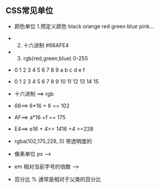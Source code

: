 ##  CSS常见单位
+	颜色单位 1.预定义颜色  black orange red green blue pink...
+	2. 十六进制 #66AFE4
+	3. rgb(red,green,blue) 0-255
+	0 1 2 3 4 5 6 7 8 9 a   b  c  d  e  f
+	0 1 2 3 4 5 6 7 8 9 10 11 12 13 14  15
+	十六进制  ==> rgb
+	66==> 6*16 + 6 == 102
+	AF==> a*16 +f == 175
+	E4==> e*16 + 4== 14*16 +4  ==228
	
+	rgba(102,175,228,.5) 带透明度的

+	像素单位 px -->
+	em 相对当前字号的倍数 -->
+	百分比 %  通常是相对于父类的百分比